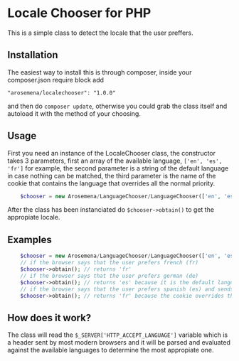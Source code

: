 # Locale Chooser for PHP
This is a simple class to detect the locale that the user preffers.

## Installation
The easiest way to install this is through composer, inside your composer.json require block add

    "arosemena/localechooser": "1.0.0"

and then do `composer update`, otherwise you could grab the class itself and autoload it with the method of your choosing.

## Usage

First you need an instance of the LocaleChooser class, the constructor takes 3 parameters, first an array of the available language, `['en', 'es', 'fr']` for example, the second parameter is a string of the default language in case nothing can be matched, the third parameter is the name of the cookie that contains the language that overrides all the normal priority.

```php
    $chooser = new Arosemena/LanguageChooser/LanguageChooser(['en', 'es'], 'en', 'language');
```

After the class has been instanciated do `$chooser->obtain()` to get the appropiate locale.

## Examples

```php
    $chooser = new Arosemena/LanguageChooser/LanguageChooser(['en', 'es', 'fr'], 'es', 'language');
    // if the browser says that the user prefers french (fr)
    $chooser->obtain(); // returns 'fr'
    // if the browser says that the user prefers german (de)
    $chooser->obtain(); // returns 'es' because it is the default language and german isn't supported
    // if the browser says that the user prefers spanish (es) and sends a cookie named language with the value 'fr'
    $chooser->obtain(); // returns 'fr' because the cookie overrides the browser preferred language
```

## How does it work?
The class will read the `$_SERVER['HTTP_ACCEPT_LANGUAGE']` variable which is a header sent by most modern browsers and it will be parsed and evaluated against the available languages to determine the most appropiate one.